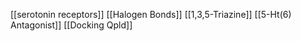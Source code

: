 [[serotonin receptors]]
[[Halogen Bonds]]
[[1,3,5-Triazine]]
[[5-Ht(6) Antagonist]]
[[Docking Qpld]]
